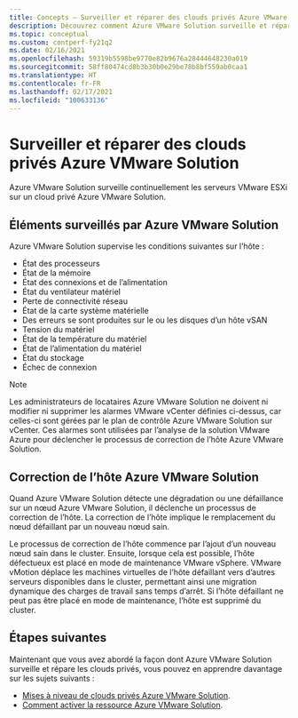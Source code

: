```yaml
---
title: Concepts – Surveiller et réparer des clouds privés Azure VMware Solution
description: Découvrez comment Azure VMware Solution surveille et répare les serveurs VMware ESXi sur un cloud privé Azure VMware Solution.
ms.topic: conceptual
ms.custom: contperf-fy21q2
ms.date: 02/16/2021
ms.openlocfilehash: 59319b5598be9770e82b9676a28444648230a019
ms.sourcegitcommit: 58ff80474cd8b3b30b0e29be78b8bf559ab0caa1
ms.translationtype: HT
ms.contentlocale: fr-FR
ms.lasthandoff: 02/17/2021
ms.locfileid: "100633136"
---
```

# <a name="monitor-and-repair-azure-vmware-solution-private-clouds"></a>Surveiller et réparer des clouds privés Azure VMware Solution

Azure VMware Solution surveille continuellement les serveurs VMware ESXi sur un cloud privé Azure VMware Solution. 

## <a name="what-azure-vmware-solution-monitors"></a>Éléments surveillés par Azure VMware Solution

Azure VMware Solution supervise les conditions suivantes sur l’hôte :  

- État des processeurs 
- État de la mémoire 
- État des connexions et de l’alimentation 
- État du ventilateur matériel 
- Perte de connectivité réseau 
- État de la carte système matérielle 
- Des erreurs se sont produites sur le ou les disques d’un hôte vSAN 
- Tension du matériel 
- État de la température du matériel 
- État de l’alimentation du matériel 
- État du stockage 
- Échec de connexion 

> [!NOTE]
> Les administrateurs de locataires Azure VMware Solution ne doivent ni modifier ni supprimer les alarmes VMware vCenter définies ci-dessus, car celles-ci sont gérées par le plan de contrôle Azure VMware Solution sur vCenter. Ces alarmes sont utilisées par l’analyse de la solution VMware Azure pour déclencher le processus de correction de l’hôte Azure VMware Solution.

## <a name="azure-vmware-solution-host-remediation"></a>Correction de l’hôte Azure VMware Solution  

Quand Azure VMware Solution détecte une dégradation ou une défaillance sur un nœud Azure VMware Solution, il déclenche un processus de correction de l’hôte. La correction de l’hôte implique le remplacement du nœud défaillant par un nouveau nœud sain.  

Le processus de correction de l’hôte commence par l’ajout d’un nouveau nœud sain dans le cluster. Ensuite, lorsque cela est possible, l’hôte défectueux est placé en mode de maintenance VMware vSphere. VMware vMotion déplace les machines virtuelles de l’hôte défaillant vers d’autres serveurs disponibles dans le cluster, permettant ainsi une migration dynamique des charges de travail sans temps d’arrêt. Si l’hôte défaillant ne peut pas être placé en mode de maintenance, l’hôte est supprimé du cluster.

## <a name="next-steps"></a>Étapes suivantes

Maintenant que vous avez abordé la façon dont Azure VMware Solution surveille et répare les clouds privés, vous pouvez en apprendre davantage sur les sujets suivants :

- [Mises à niveau de clouds privés Azure VMware Solution](concepts-upgrades.md).
- [Comment activer la ressource Azure VMware Solution](enable-azure-vmware-solution.md).
